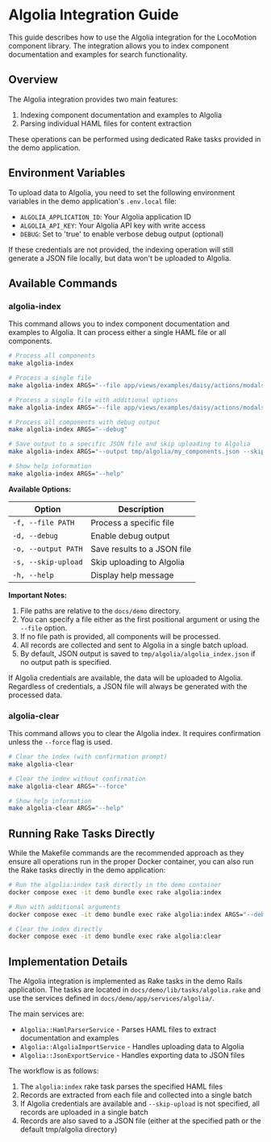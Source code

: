 # Algolia Integration Guide

This guide describes how to use the Algolia integration for the LocoMotion
component library. The integration allows you to index component documentation
and examples for search functionality.


## Overview

The Algolia integration provides two main features:

1. Indexing component documentation and examples to Algolia
2. Parsing individual HAML files for content extraction

These operations can be performed using dedicated Rake tasks provided in the
demo application.


## Environment Variables

To upload data to Algolia, you need to set the following environment variables in the
demo application's `.env.local` file:

- `ALGOLIA_APPLICATION_ID`: Your Algolia application ID
- `ALGOLIA_API_KEY`: Your Algolia API key with write access
- `DEBUG`: Set to 'true' to enable verbose debug output (optional)

If these credentials are not provided, the indexing operation will still
generate a JSON file locally, but data won't be uploaded to Algolia.


## Available Commands

### algolia-index

This command allows you to index component documentation and examples to Algolia.
It can process either a single HAML file or all components.

```bash
# Process all components
make algolia-index

# Process a single file
make algolia-index ARGS="--file app/views/examples/daisy/actions/modals.html.haml"

# Process a single file with additional options
make algolia-index ARGS="--file app/views/examples/daisy/actions/modals.html.haml --output tmp/algolia/modals_index.json --skip-upload"

# Process all components with debug output
make algolia-index ARGS="--debug"

# Save output to a specific JSON file and skip uploading to Algolia
make algolia-index ARGS="--output tmp/algolia/my_components.json --skip-upload"

# Show help information
make algolia-index ARGS="--help"
```

**Available Options:**

| Option | Description |
| ------ | ----------- |
| `-f, --file PATH` | Process a specific file |
| `-d, --debug` | Enable debug output |
| `-o, --output PATH` | Save results to a JSON file |
| `-s, --skip-upload` | Skip uploading to Algolia |
| `-h, --help` | Display help message |

**Important Notes:**

1. File paths are relative to the `docs/demo` directory.
2. You can specify a file either as the first positional argument or using the `--file` option.
3. If no file path is provided, all components will be processed.
4. All records are collected and sent to Algolia in a single batch upload.
5. By default, JSON output is saved to `tmp/algolia/algolia_index.json` if no output path is specified.

If Algolia credentials are available, the data will be uploaded to Algolia.
Regardless of credentials, a JSON file will always be generated with the processed data.


### algolia-clear

This command allows you to clear the Algolia index. It requires confirmation
unless the `--force` flag is used.

```bash
# Clear the index (with confirmation prompt)
make algolia-clear

# Clear the index without confirmation
make algolia-clear ARGS="--force"

# Show help information
make algolia-clear ARGS="--help"
```


## Running Rake Tasks Directly

While the Makefile commands are the recommended approach as they ensure all operations
run in the proper Docker container, you can also run the Rake tasks directly in the demo
application:

```bash
# Run the algolia:index task directly in the demo container
docker compose exec -it demo bundle exec rake algolia:index

# Run with additional arguments
docker compose exec -it demo bundle exec rake algolia:index ARGS="--debug --output tmp/algolia/components.json"

# Clear the index directly
docker compose exec -it demo bundle exec rake algolia:clear
```

## Implementation Details

The Algolia integration is implemented as Rake tasks in the demo Rails application. The
tasks are located in `docs/demo/lib/tasks/algolia.rake` and use the services defined in
`docs/demo/app/services/algolia/`.

The main services are:

- `Algolia::HamlParserService` - Parses HAML files to extract documentation and examples
- `Algolia::AlgoliaImportService` - Handles uploading data to Algolia
- `Algolia::JsonExportService` - Handles exporting data to JSON files

The workflow is as follows:

1. The `algolia:index` rake task parses the specified HAML files
2. Records are extracted from each file and collected into a single batch
3. If Algolia credentials are available and `--skip-upload` is not specified, all records are uploaded in a single batch
4. Records are also saved to a JSON file (either at the specified path or the default tmp/algolia directory)
